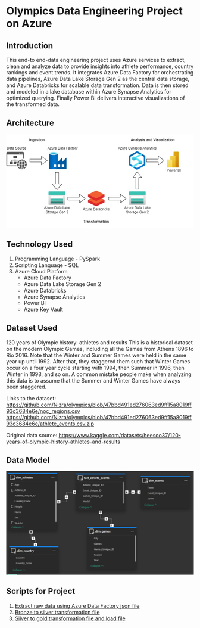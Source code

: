 # Olympics Data Engineering Project on Azure

## Introduction

This end-to end-data engineering project uses Azure services to extract, clean and analyze data to provide insights into athlete performance, country rankings and event trends. It integrates Azure Data Factory for orchestrating data pipelines, Azure Data Lake Storage Gen 2 as the central data storage, and Azure Databricks for scalable data transformation. Data is then stored and modeled in a lake database within Azure Synapse Analytics for optimized querying. Finally Power BI delivers interactive visualizations of the transformed data.

## Architecture
![Project Architecture](Olympics_Architecture.drawio.jpg)

## Technology Used
1. Programming Language - PySpark
2. Scripting Language - SQL
3. Azure Cloud Platform
   * Azure Data Factory
   * Azure Data Lake Storage Gen 2
   * Azure Databricks
   * Azure Synapse Analytics
   * Power BI
   * Azure Key Vault

## Dataset Used
120 years of Olympic history: athletes and results
This is a historical dataset on the modern Olympic Games, including all the Games from Athens 1896 to Rio 2016.
Note that the Winter and Summer Games were held in the same year up until 1992. After that, they staggered them such that Winter Games occur on a four year cycle starting with 1994, then Summer in 1996, then Winter in 1998, and so on. A common mistake people make when analyzing this data is to assume that the Summer and Winter Games have always been staggered.

Links to the dataset: 
https://github.com/Nizra/olympics/blob/47bbd491ed276063ed9ff15a8019ff93c3684e6e/noc_regions.csv
https://github.com/Nizra/olympics/blob/47bbd491ed276063ed9ff15a8019ff93c3684e6e/athlete_events.csv.zip

Original data source: https://www.kaggle.com/datasets/heesoo37/120-years-of-olympic-history-athletes-and-results

## Data Model
![Data Model Image](Data_Model.jpg)

## Scripts for Project
1. [Extract raw data using Azure Data Factory json file](copydata_pipeline_support_live.zip)
1. [Bronze to silver transformation file](Olympics_bronze_to_silver.dbc)
2. [Silver to gold transformation file and load file](Olympics_silver_to_gold.dbc)

